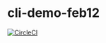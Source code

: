 # cli-demo-feb12

[![CircleCI](https://circleci.com/gh/noahgift/cli-demo-feb12.svg?style=svg)](https://circleci.com/gh/noahgift/cli-demo-feb12)
